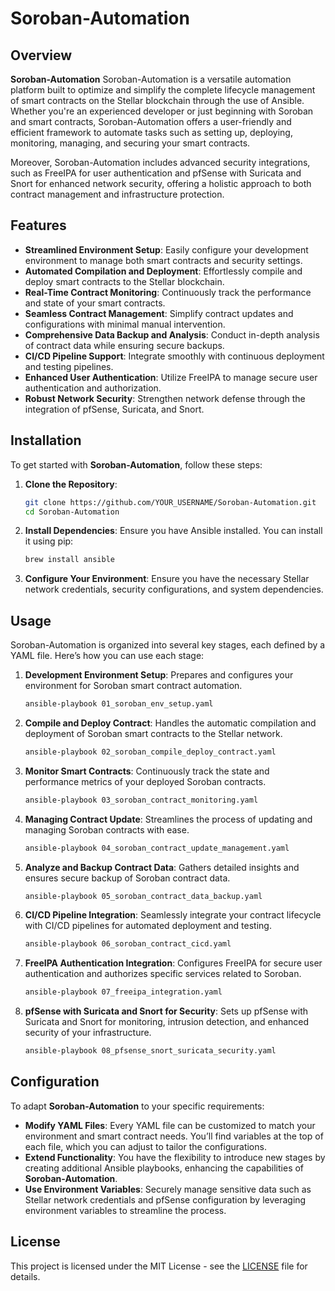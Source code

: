 # Soroban-Automation

## Overview
**Soroban-Automation** Soroban-Automation is a versatile automation platform built to optimize and simplify the complete lifecycle management of smart contracts on the Stellar blockchain through the use of Ansible. Whether you're an experienced developer or just beginning with Soroban and smart contracts, Soroban-Automation offers a user-friendly and efficient framework to automate tasks such as setting up, deploying, monitoring, managing, and securing your smart contracts.

Moreover, Soroban-Automation includes advanced security integrations, such as FreeIPA for user authentication and pfSense with Suricata and Snort for enhanced network security, offering a holistic approach to both contract management and infrastructure protection.

## Features
- **Streamlined Environment Setup**: Easily configure your development environment to manage both smart contracts and security settings.
- **Automated Compilation and Deployment**: Effortlessly compile and deploy smart contracts to the Stellar blockchain.
- **Real-Time Contract Monitoring**: Continuously track the performance and state of your smart contracts.
- **Seamless Contract Management**: Simplify contract updates and configurations with minimal manual intervention.
- **Comprehensive Data Backup and Analysis**: Conduct in-depth analysis of contract data while ensuring secure backups.
- **CI/CD Pipeline Support**:  Integrate smoothly with continuous deployment and testing pipelines.
- **Enhanced User Authentication**:  Utilize FreeIPA to manage secure user authentication and authorization.
- **Robust Network Security**: Strengthen network defense through the integration of pfSense, Suricata, and Snort.

## Installation
To get started with **Soroban-Automation**, follow these steps:

1. **Clone the Repository**:
   ```bash
   git clone https://github.com/YOUR_USERNAME/Soroban-Automation.git
   cd Soroban-Automation
2. **Install Dependencies**:
Ensure you have Ansible installed. You can install it using pip:
   ```bash
   brew install ansible
3. **Configure Your Environment**:
Ensure you have the necessary Stellar network credentials, security configurations, and system dependencies.

## Usage

Soroban-Automation is organized into several key stages, each defined by a YAML file. Here’s how you can use each stage:

1. **Development Environment Setup**:
Prepares and configures your environment for Soroban smart contract automation.
   ```bash
   ansible-playbook 01_soroban_env_setup.yaml

2. **Compile and Deploy Contract**:
Handles the automatic compilation and deployment of Soroban smart contracts to the Stellar network.
   ```bash
   ansible-playbook 02_soroban_compile_deploy_contract.yaml

3. **Monitor Smart Contracts**:
Continuously track the state and performance metrics of your deployed Soroban contracts.
   ```bash
   ansible-playbook 03_soroban_contract_monitoring.yaml

4. **Managing Contract Update**:
Streamlines the process of updating and managing Soroban contracts with ease.
   ```bash
   ansible-playbook 04_soroban_contract_update_management.yaml

5. **Analyze and Backup Contract Data**:
Gathers detailed insights and ensures secure backup of Soroban contract data.
   ```bash
   ansible-playbook 05_soroban_contract_data_backup.yaml

6. **CI/CD Pipeline Integration**:
Seamlessly integrate your contract lifecycle with CI/CD pipelines for automated deployment and testing.
   ```bash
   ansible-playbook 06_soroban_contract_cicd.yaml

7. **FreeIPA Authentication Integration**:
Configures FreeIPA for secure user authentication and authorizes specific services related to Soroban.
   ```bash
   ansible-playbook 07_freeipa_integration.yaml

9. **pfSense with Suricata and Snort for Security**:
Sets up pfSense with Suricata and Snort for monitoring, intrusion detection, and enhanced security of your infrastructure.
   ```bash
   ansible-playbook 08_pfsense_snort_suricata_security.yaml


## Configuration

To adapt **Soroban-Automation** to your specific requirements:

- **Modify YAML Files**: Every YAML file can be customized to match your environment and smart contract needs. You’ll find variables at the top of each file, which you can adjust to tailor the configurations.
- **Extend Functionality**: You have the flexibility to introduce new stages by creating additional Ansible playbooks, enhancing the capabilities of **Soroban-Automation**.
- **Use Environment Variables**: Securely manage sensitive data such as Stellar network credentials and pfSense configuration by leveraging environment variables to streamline the process.

## License

This project is licensed under the MIT License - see the [LICENSE](LICENSE) file for details.










